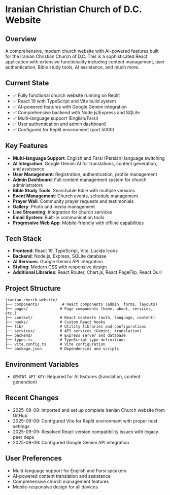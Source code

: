 # Iranian Christian Church of D.C. Website

## Overview
A comprehensive, modern church website with AI-powered features built for the Iranian Christian Church of D.C. This is a sophisticated React application with extensive functionality including content management, user authentication, Bible study tools, AI assistance, and much more.

## Current State
- ✅ Fully functional church website running on Replit
- ✅ React 19 with TypeScript and Vite build system
- ✅ AI-powered features with Google Gemini integration
- ✅ Comprehensive backend with Node.js/Express and SQLite
- ✅ Multi-language support (English/Farsi)
- ✅ User authentication and admin dashboard
- ✅ Configured for Replit environment (port 5000)

## Key Features
- **Multi-language Support**: English and Farsi (Persian) language switching
- **AI Integration**: Google Gemini AI for translations, content generation, and assistance
- **User Management**: Registration, authentication, profile management
- **Admin Dashboard**: Full content management system for church administrators
- **Bible Study Tools**: Searchable Bible with multiple versions
- **Event Management**: Church events, schedule management
- **Prayer Wall**: Community prayer requests and testimonials
- **Gallery**: Photo and media management
- **Live Streaming**: Integration for church services
- **Email System**: Built-in communication tools
- **Progressive Web App**: Mobile-friendly with offline capabilities

## Tech Stack
- **Frontend**: React 19, TypeScript, Vite, Lucide Icons
- **Backend**: Node.js, Express, SQLite database
- **AI Services**: Google Gemini API integration
- **Styling**: Modern CSS with responsive design
- **Additional Libraries**: React Router, Chart.js, React PageFlip, React Quill

## Project Structure
```
iranian-church-website/
├── components/          # React components (admin, forms, layouts)
├── pages/              # Page components (home, about, services, etc.)
├── context/            # React contexts (auth, language, content)
├── hooks/              # Custom React hooks
├── lib/                # Utility libraries and configurations
├── services/           # API services (Gemini, translation)
├── backend/            # Express server and database
├── types.ts            # TypeScript type definitions
├── vite.config.ts      # Vite configuration
└── package.json        # Dependencies and scripts
```

## Environment Variables
- `GEMINI_API_KEY`: Required for AI features (translation, content generation)

## Recent Changes
- 2025-09-09: Imported and set up complete Iranian Church website from GitHub
- 2025-09-09: Configured Vite for Replit environment with proper host settings
- 2025-09-09: Resolved React version compatibility issues with legacy peer deps
- 2025-09-09: Configured Google Gemini API integration

## User Preferences
- Multi-language support for English and Farsi speakers
- AI-powered content translation and assistance
- Comprehensive church management features
- Mobile-responsive design for all devices